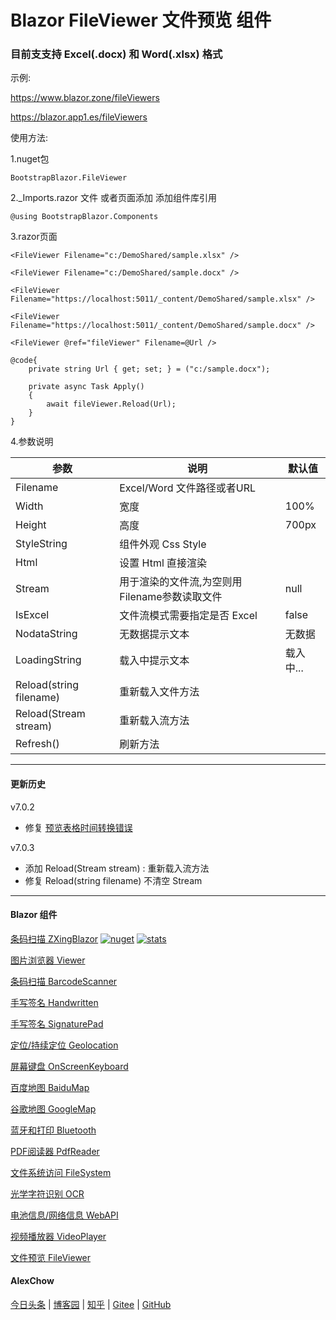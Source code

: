 # Blazor FileViewer 文件预览 组件  

### 目前支支持 Excel(.docx) 和 Word(.xlsx) 格式

示例:

https://www.blazor.zone/fileViewers

https://blazor.app1.es/fileViewers

使用方法:

1.nuget包

```BootstrapBlazor.FileViewer```

2._Imports.razor 文件 或者页面添加 添加组件库引用

```@using BootstrapBlazor.Components```


3.razor页面
```
<FileViewer Filename="c:/DemoShared/sample.xlsx" />

<FileViewer Filename="c:/DemoShared/sample.docx" />

<FileViewer Filename="https://localhost:5011/_content/DemoShared/sample.xlsx" />

<FileViewer Filename="https://localhost:5011/_content/DemoShared/sample.docx" />

<FileViewer @ref="fileViewer" Filename=@Url />

@code{
    private string Url { get; set; } = ("c:/sample.docx");

    private async Task Apply()
    {
        await fileViewer.Reload(Url);
    }
}
```

4.参数说明

|  参数   | 说明  | 默认值  | 
|  ----  | ----  | ----  | 
| Filename  | Excel/Word 文件路径或者URL |  | 
| Width  | 宽度 | 100% | 
| Height  | 高度 | 700px | 
| StyleString  | 组件外观 Css Style |  | 
| Html  | 设置 Html 直接渲染  |  | 
| Stream  | 用于渲染的文件流,为空则用Filename参数读取文件 | null | 
| IsExcel  | 文件流模式需要指定是否 Excel  | false | 
| NodataString  | 无数据提示文本 | 无数据 | 
| LoadingString  | 载入中提示文本  | 载入中... | 
| Reload(string filename) | 重新载入文件方法 | |
| Reload(Stream stream) | 重新载入流方法 | |
| Refresh() | 刷新方法 | |
 
---
#### 更新历史

v7.0.2
- 修复 [预览表格时间转换错误](https://github.com/densen2014/BootstrapBlazor.FileViewer/issues/1)

v7.0.3
- 添加 Reload(Stream stream) : 重新载入流方法
- 修复 Reload(string filename) 不清空 Stream

---
#### Blazor 组件

[条码扫描 ZXingBlazor](https://www.nuget.org/packages/ZXingBlazor#readme-body-tab)
[![nuget](https://img.shields.io/nuget/v/ZXingBlazor.svg?style=flat-square)](https://www.nuget.org/packages/ZXingBlazor) 
[![stats](https://img.shields.io/nuget/dt/ZXingBlazor.svg?style=flat-square)](https://www.nuget.org/stats/packages/ZXingBlazor?groupby=Version)

[图片浏览器 Viewer](https://www.nuget.org/packages/BootstrapBlazor.Viewer#readme-body-tab)
  
[条码扫描 BarcodeScanner](Densen.Component.Blazor/BarcodeScanner.md)
   
[手写签名 Handwritten](Densen.Component.Blazor/Handwritten.md)

[手写签名 SignaturePad](https://www.nuget.org/packages/BootstrapBlazor.SignaturePad#readme-body-tab)

[定位/持续定位 Geolocation](https://www.nuget.org/packages/BootstrapBlazor.Geolocation#readme-body-tab)

[屏幕键盘 OnScreenKeyboard](https://www.nuget.org/packages/BootstrapBlazor.OnScreenKeyboard#readme-body-tab)

[百度地图 BaiduMap](https://www.nuget.org/packages/BootstrapBlazor.BaiduMap#readme-body-tab)

[谷歌地图 GoogleMap](https://www.nuget.org/packages/BootstrapBlazor.Maps#readme-body-tab)

[蓝牙和打印 Bluetooth](https://www.nuget.org/packages/BootstrapBlazor.Bluetooth#readme-body-tab)

[PDF阅读器 PdfReader](https://www.nuget.org/packages/BootstrapBlazor.PdfReader#readme-body-tab)

[文件系统访问 FileSystem](https://www.nuget.org/packages/BootstrapBlazor.FileSystem#readme-body-tab)

[光学字符识别 OCR](https://www.nuget.org/packages/BootstrapBlazor.OCR#readme-body-tab)

[电池信息/网络信息 WebAPI](https://www.nuget.org/packages/BootstrapBlazor.WebAPI#readme-body-tab)

[视频播放器 VideoPlayer](https://www.nuget.org/packages/BootstrapBlazor.VideoPlayer#readme-body-tab)

[文件预览 FileViewer](https://www.nuget.org/packages/BootstrapBlazor.FileViewer#readme-body-tab)

#### AlexChow

[今日头条](https://www.toutiao.com/c/user/token/MS4wLjABAAAAGMBzlmgJx0rytwH08AEEY8F0wIVXB2soJXXdUP3ohAE/?) | [博客园](https://www.cnblogs.com/densen2014) | [知乎](https://www.zhihu.com/people/alex-chow-54) | [Gitee](https://gitee.com/densen2014) | [GitHub](https://github.com/densen2014)

